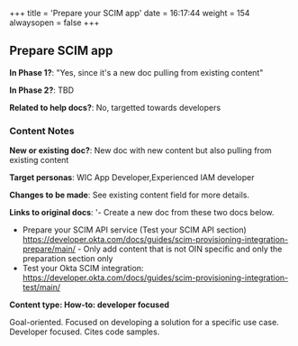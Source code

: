 +++
title = 'Prepare your SCIM app'
date = 16:17:44
weight = 154
alwaysopen = false
+++

## Prepare SCIM app

**In Phase 1?**: "Yes, since it's a new doc pulling from existing content"

**In Phase 2?**: TBD

**Related to help docs?**: No, targetted towards developers



### Content Notes

**New or existing doc?**: New doc with new content but also pulling from existing content

**Target personas**: WIC App Developer,Experienced IAM developer

**Changes to be made**: See existing content field for more details.

**Links to original docs**: '- Create a new doc from these two docs below.
- Prepare your SCIM API service (Test your SCIM API section) https://developer.okta.com/docs/guides/scim-provisioning-integration-prepare/main/ - Only add content that is not OIN specific and only the preparation section only
- Test your Okta SCIM integration: https://developer.okta.com/docs/guides/scim-provisioning-integration-test/main/

**Content type: How-to: developer focused**

Goal-oriented. Focused on developing a solution for a specific use case. Developer focused. Cites code samples.


